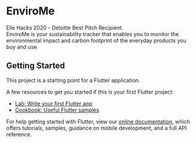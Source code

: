 # EnviroMe

Elle Hacks 2020 - Deloitte Best Pitch Recipient.  
EnviroMe is your sustainability tracker that enables you to monitor the environmental impact and carbon footprint of the everyday products you buy and use.

## Getting Started

This project is a starting point for a Flutter application.

A few resources to get you started if this is your first Flutter project:

- [Lab: Write your first Flutter app](https://flutter.dev/docs/get-started/codelab)
- [Cookbook: Useful Flutter samples](https://flutter.dev/docs/cookbook)

For help getting started with Flutter, view our
[online documentation](https://flutter.dev/docs), which offers tutorials,
samples, guidance on mobile development, and a full API reference.
